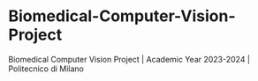 # Biomedical-Computer-Vision-Project
Biomedical Computer Vision Project | Academic Year 2023-2024 | Politecnico di Milano

